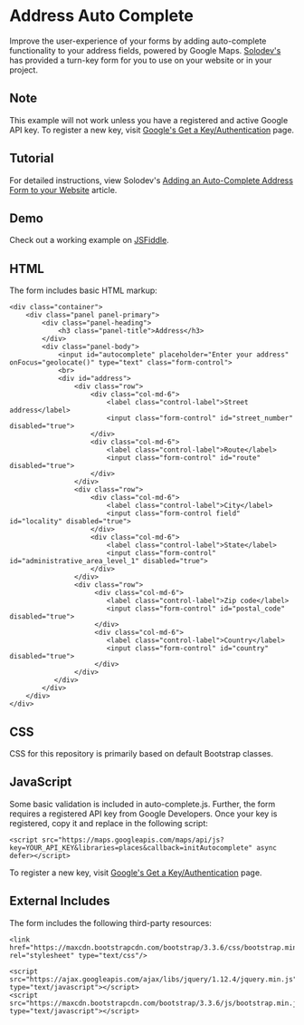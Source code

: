 # Address Auto Complete

Improve the user-experience of your forms by adding auto-complete functionality to your address fields, powered by Google Maps. [Solodev's](https://www.solodev.com/) has provided a turn-key form for you to use on your website or in your project.

## Note

This example will not work unless you have a registered and active Google API key. To register a new key, visit [Google's 
Get a Key/Authentication](https://developers.google.com/maps/documentation/javascript/get-api-key) page.

## Tutorial

For detailed instructions, view Solodev's [Adding an Auto-Complete Address Form to your Website](https://www.solodev.com/blog/web-design/code-examples/adding-an-auto-complete-address-form-to-your-website.stml) article.

## Demo

Check out a working example on [JSFiddle](https://jsfiddle.net/solodev/ykajnmkk/).

## HTML

The form includes basic HTML markup:
```
<div class="container">
	<div class="panel panel-primary">
		<div class="panel-heading">
			<h3 class="panel-title">Address</h3>
		</div>
		<div class="panel-body">
			<input id="autocomplete" placeholder="Enter your address" onFocus="geolocate()" type="text" class="form-control">
			<br>
			<div id="address">
				<div class="row">
					<div class="col-md-6">
						<label class="control-label">Street address</label>
						<input class="form-control" id="street_number" disabled="true">
					</div>
					<div class="col-md-6">
						<label class="control-label">Route</label>
						<input class="form-control" id="route" disabled="true">
					</div>
				</div>
				<div class="row">
					<div class="col-md-6">
						<label class="control-label">City</label>
						<input class="form-control field" id="locality" disabled="true">
					</div>
					<div class="col-md-6"> 
						<label class="control-label">State</label>
						<input class="form-control" id="administrative_area_level_1" disabled="true">
					</div>
				</div>
				<div class="row">
					 <div class="col-md-6">
						<label class="control-label">Zip code</label>
						<input class="form-control" id="postal_code" disabled="true">
					 </div>
					 <div class="col-md-6">
						<label class="control-label">Country</label>
						<input class="form-control" id="country" disabled="true">
					 </div>
				</div>
		   </div>
		</div>
	</div>
</div>
```

## CSS

CSS for this repository is primarily based on default Bootstrap classes.

## JavaScript

Some basic validation is included in auto-complete.js. Further, the form requires a registered API key from Google Developers. Once your key is registered, copy it and replace in the following script:
```
<script src="https://maps.googleapis.com/maps/api/js?key=YOUR_API_KEY&libraries=places&callback=initAutocomplete" async defer></script>
```

To register a new key, visit [Google's 
Get a Key/Authentication](https://developers.google.com/maps/documentation/javascript/get-api-key) page.

## External Includes

The form includes the following third-party resources:
```
<link href="https://maxcdn.bootstrapcdn.com/bootstrap/3.3.6/css/bootstrap.min.css" rel="stylesheet" type="text/css"/>
	
<script src="https://ajax.googleapis.com/ajax/libs/jquery/1.12.4/jquery.min.js" type="text/javascript"></script>
<script src="https://maxcdn.bootstrapcdn.com/bootstrap/3.3.6/js/bootstrap.min.js" type="text/javascript"></script>
```
